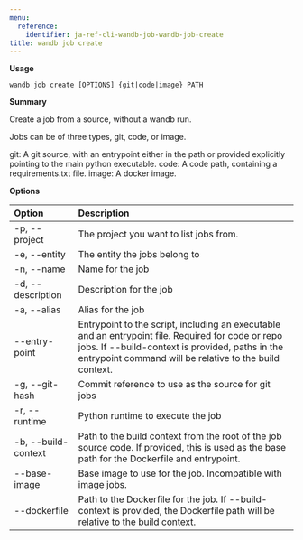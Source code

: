 ```yaml
---
menu:
  reference:
    identifier: ja-ref-cli-wandb-job-wandb-job-create
title: wandb job create
---
```


**Usage**

`wandb job create [OPTIONS] {git|code|image} PATH`

**Summary**

Create a job from a source, without a wandb run.

Jobs can be of three types, git, code, or image.

git: A git source, with an entrypoint either in the path or provided
explicitly pointing to the main python executable. code: A code path,
containing a requirements.txt file. image: A docker image.


**Options**

| **Option** | **Description** |
| :--- | :--- |
| -p, --project | The project you want to list jobs from. |
| -e, --entity | The entity the jobs belong to |
| -n, --name | Name for the job |
| -d, --description | Description for the job |
| -a, --alias | Alias for the job |
| --entry-point | Entrypoint to the script, including an executable   and an entrypoint file. Required for code or repo jobs. If --build-context is provided, paths in the   entrypoint command will be relative to the build context. |
| -g, --git-hash | Commit reference to use as the source for git jobs |
| -r, --runtime | Python runtime to execute the job |
| -b, --build-context | Path to the build context from the root of the job   source code. If provided, this is used as the base path for the Dockerfile and entrypoint. |
| --base-image | Base image to use for the job. Incompatible with   image jobs. |
| --dockerfile | Path to the Dockerfile for the job. If --build-   context is provided, the Dockerfile path will be relative to the build context. |